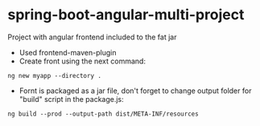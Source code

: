 # spring-boot-angular-multi-project
Project with angular frontend included to the fat jar

* Used frontend-maven-plugin
* Create front using the next command:
```
ng new myapp --directory .
```
* Fornt is packaged as a jar file, don't forget to change output folder for "build" script in the package.js:
```
ng build --prod --output-path dist/META-INF/resources
```
